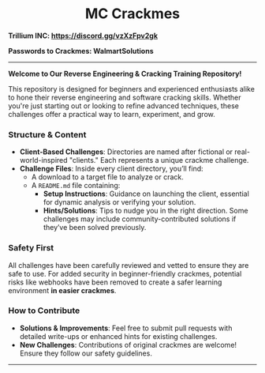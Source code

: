 <h1 align="center">MC Crackmes</h1>

**Trillium INC: https://discord.gg/vzXzFpv2gk**

**Passwords to Crackmes: WalmartSolutions**

---  
**Welcome to Our Reverse Engineering & Cracking Training Repository!** 

This repository is designed for beginners and experienced enthusiasts alike to hone their reverse engineering and software cracking skills. Whether you're just starting out or looking to refine advanced techniques, these challenges offer a practical way to learn, experiment, and grow.  

### Structure & Content  
- **Client-Based Challenges**: Directories are named after fictional or real-world-inspired "clients." Each represents a unique crackme challenge.  
- **Challenge Files**: Inside every client directory, you’ll find:  
  - A download to a target file to analyze or crack.  
  - A `README.md` file containing:  
    - **Setup Instructions**: Guidance on launching the client, essential for dynamic analysis or verifying your solution.  
    - **Hints/Solutions**: Tips to nudge you in the right direction. Some challenges may include community-contributed solutions if they’ve been solved previously.  

### Safety First  
All challenges have been carefully reviewed and vetted to ensure they are safe to use. For added security in beginner-friendly crackmes, potential risks like webhooks have been removed to create a safer learning environment **in easier crackmes**.  

### How to Contribute  
- **Solutions & Improvements**: Feel free to submit pull requests with detailed write-ups or enhanced hints for existing challenges.  
- **New Challenges**: Contributions of original crackmes are welcome! Ensure they follow our safety guidelines.
---  
